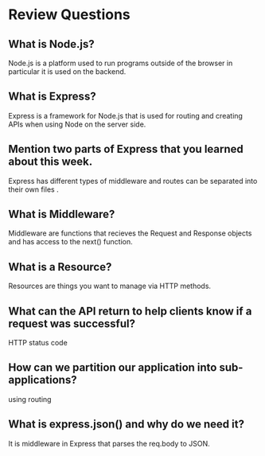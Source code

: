 # Review Questions

## What is Node.js?

Node.js is a platform used to run programs outside of the browser in particular it is used on the backend.

## What is Express?

Express is a framework for Node.js that is used for routing and creating APIs when using Node on the server side.

## Mention two parts of Express that you learned about this week.

Express has different types of middleware and routes can be separated into their own files .

## What is Middleware?

Middleware are functions that recieves the Request and Response objects and has access to the next() function.

## What is a Resource?

Resources are things you want to manage via HTTP methods.

## What can the API return to help clients know if a request was successful?

HTTP status code

## How can we partition our application into sub-applications?

using routing

## What is express.json() and why do we need it?

It is middleware in Express that parses the req.body to JSON.
